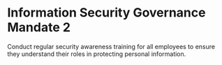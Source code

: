 # Information Security Governance Mandate 2

Conduct regular security awareness training for all employees to ensure they understand their roles in protecting personal information.
